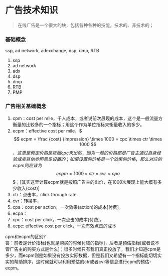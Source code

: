 广告技术知识
======

> 在线广告是一个很大的块，包括各种各种的技能，技术的、非技术的；


### 基础概念 ###
ssp, ad network, adexchange, dsp, dmp, RTB

1. ssp
2. ad network
3. adx
4. dsp
5. dmp
6. RTB
7. PMP

### 广告相关基础概念 ###

1. cpm：cost per mile，千人成本，或者说前次展现的成本，这个是一般流量方衡量的比较多的一个指标；用这个作为单位指标来衡量收入的多少。
2. ecpm：effective cost per mile，$$$ ecpm = \frac {cost} {impression} \times 1000 = cpc \times ctr \times 1000 $$$，这里是假定价格是按照cpc来出的，因为一般的价格都是广告主通过自身经验或者其他参照意见设置的；如果设置的价格是一个效果的价格，那么对应的ecpm则应该为$$$ ecpm = 1000 \times ctr \times cvr \, \times cpa $$$；[其实这里计算ecpm就是按照广告主的出价，在1000次展现上能大概有多少收入(cost)]
3. ctr：点击率，click through rate.
4. cvr：转换率，
5. cpa：cost per action，一次效果(action)的成本[付费]。
6. ecpa：
7. cpc：cost per click，一次点击的成本[付费]。
8. ecpc: effective cost per click，一次有效点击的成本

cpm和ecpm的区别?    
答：前者是计价指标[也就是购买的时候付钱的指标]，后者是预估指标[或者说不管广告主的购买方式是什么]；很多时候只有我们真正投放了，我们才知道cpm是多少，而ecpm则是如果没有投放实际数据，但是我们又希望有一个指标能切切实实的帮助排序，这时候就可以利用预估的ctr或者cvr等信息进行cpm的预估-ecpm。
